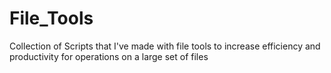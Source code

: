 # File_Tools
Collection of Scripts that I've made with file tools to increase efficiency and productivity for operations on a large set of files

